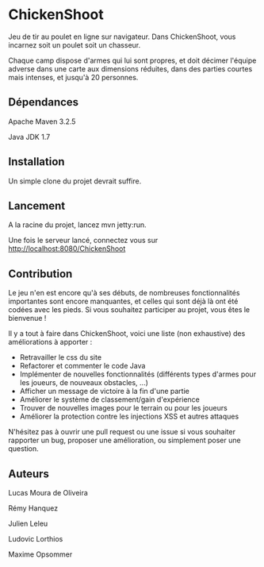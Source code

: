 # ChickenShoot
Jeu de tir au poulet en ligne sur navigateur. Dans ChickenShoot, vous incarnez soit un poulet soit un chasseur.

Chaque camp dispose d'armes qui lui sont propres, et doit décimer l'équipe adverse dans une carte aux dimensions réduites, 
dans des parties courtes mais intenses, et jusqu'à 20 personnes.


## Dépendances
Apache Maven 3.2.5

Java JDK 1.7

## Installation
Un simple clone du projet devrait suffire.

## Lancement
A la racine du projet, lancez mvn jetty:run.

Une fois le serveur lancé, connectez vous sur <a href="http://localhost:8080/ChickenShoot">http://localhost:8080/ChickenShoot</a>

## Contribution
Le jeu n'en est encore qu'à ses débuts, de nombreuses fonctionnalités importantes sont encore manquantes, 
et celles qui sont déjà là ont été codées avec les pieds. Si vous souhaitez participer au projet, vous êtes le bienvenue !

Il y a tout à faire dans ChickenShoot, voici une liste (non exhaustive) des améliorations à apporter :

<ul>
<li>Retravailler le css du site</li>
<li>Refactorer et commenter le code Java</li>
<li>Implémenter de nouvelles fonctionnalités (différents types d'armes pour les joueurs, de nouveaux obstacles, ...)</li>
<li>Afficher un message de victoire à la fin d'une partie</li>
<li>Améliorer le système de classement/gain d'expérience</li>
<li>Trouver de nouvelles images pour le terrain ou pour les joueurs</li>
<li>Améliorer la protection contre les injections XSS et autres attaques</li>
</ul>

N'hésitez pas à ouvrir une pull request ou une issue si vous souhaiter rapporter un bug, 
proposer une amélioration, ou simplement poser une question.

## Auteurs
Lucas Moura de Oliveira

Rémy Hanquez

Julien Leleu

Ludovic Lorthios

Maxime Opsommer
